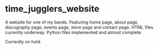 # time_jugglers_website

A website for one of my bands. Featuring home page, about page, discography page, events page, store page and contact page. HTML files currently underway. Python files implemented and almost complete. 

Currently on hold.
